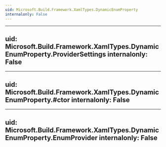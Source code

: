 ```yaml
---
uid: Microsoft.Build.Framework.XamlTypes.DynamicEnumProperty
internalonly: False
---
```


---
uid: Microsoft.Build.Framework.XamlTypes.DynamicEnumProperty.ProviderSettings
internalonly: False
---

---
uid: Microsoft.Build.Framework.XamlTypes.DynamicEnumProperty.#ctor
internalonly: False
---

---
uid: Microsoft.Build.Framework.XamlTypes.DynamicEnumProperty.EnumProvider
internalonly: False
---
